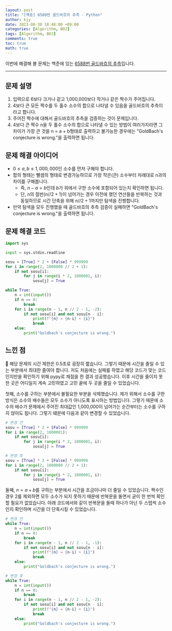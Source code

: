```yaml
---
layout: post
title: "[백준] 6588번 골드바흐의 추측 - Python"
author: kjy
date: 2023-08-30 18:48:00 +09:00
categories: [Algorithm, BOJ]
tags: [Algorithm, BOJ]
comments: true
toc: true
math: true
---
```


이번에 해결해 볼 문제는 백준에 있는 [6588번 골드바흐의 추측](https://www.acmicpc.net/problem/6588)입니다.

---

## 문제 설명

1. 입력으로 6보다 크거나 같고 1,000,000보다 작거나 같은 짝수가 주어집니다.
2. 4보다 큰 모든 짝수를 두 홀수 소수의 합으로 나타낼 수 있음을 골드바흐의 추측이라고 합니다.
3. 주어진 짝수에 대해서 골드바흐의 추측을 검증하는 것이 문제입니다.
4. 4보다 큰 짝수 n을 두 홀수 소수의 합으로 나타낼 수 있는 방법이 여러가지라면 그 차이가 가장 큰 것을 n = a + b형태로 출력하고 불가능한 경우에는 "GoldBach's conjecture is wrong."을 출력하면 됩니다.

## 문제 해결 아이디어

- $0 \le a, b \le 1,000,000$인 소수를 먼저 구해야 합니다.
- 합의 형태는 뺄셈의 형태로 변경가능하므로 가장 작은(큰) 소수부터 차례대로 n과의 차이를 구해봅니다.
  - 즉, $n - a = b$인데 $b$가 위에서 구한 소수에 포함되어 있는지 확인하면 됩니다.
  - 단, n의 절반($n//2+1$)이 넘어가는 경우 이전에 했던 연산들을 반복하는 것과 동일하므로 시간 단축을 위해 $n//2+1$까지만 탐색을 진행합니다.
- 만약 탐색을 모두 진행했을 때 골드바흐의 추측 검증이 실패하면 "GoldBach's conjecture is wrong."을 출력하면 됩니다.

## 문제 해결 코드

```python
import sys

input = sys.stdin.readline

sosu = [True] * 2 + [False] * 999999
for i in range(2, 1000000 // 2 + 1):
    if not sosu[i]:
        for j in range(i * 2, 1000001, i):
            sosu[j] = True

while True:
    n = int(input())
    if n == 0:
        break
    for i in range(n - 1, n // 2 - 1, -2):
        if not sosu[i] and not sosu[n - i]:
            print(f"{n} = {n-i} + {i}")
            break
    else:
        print("Goldbach's conjecture is wrong.")
```

## 느낀 점

🤔 해당 문제의 시간 제한은 0.5초로 굉장히 짧습니다. 그렇기 때문에 시간을 줄일 수 있는 부분에서 최대한 줄여야 합니다. 저도 처음에는 실패를 하였고 해당 코드가 맞는 코드인지만을 확인하기 위해 pypy로 채점을 한 결과 성공했습니다. 이후 시간을 줄이지 못한 곳은 어디일지 계속 고민하였고 고민 끝에 두 곳을 줄일 수 있었습니다.

첫째, 소수를 구하는 부분에서 불필요한 부분을 삭제했습니다. 제가 위해서 소수를 구한 방식은 소수의 배수들은 모두 소수가 아니도록 표시하는 방법입니다. 그렇기 때문에 소수의 배수가 문제에서 주어진 최대값인 1,000,000이 넘어가는 순간부터는 소수를 구하지 않아도 됩니다. 그렇기 떄문에 다음과 같이 변경할 수 있었습니다.

```python
# 변경 전
sosu = [True] * 2 + [False] * 999999
for i in range(2, 1000001):
    if not sosu[i]:
        for j in range(i * 2, 1000001, i):
            sosu[j] = True

# 변경 후
sosu = [True] * 2 + [False] * 999999
for i in range(2, 1000000 // 2 + 1):
    if not sosu[i]:
        for j in range(i * 2, 1000001, i):
            sosu[j] = True
```

둘째, $n=a+b$를 구하는 부분에서 시간을 조금이나마 더 줄일 수 있었습니다. 짝수인 경우 2를 제외하면 모두 소수가 되지 못하기 때문에 반복문을 돌면서 굳이 한 번씩 확인할 필요가 없었습니다. 아래 코드에서와 같이 반복문을 돌때 하나가 아닌 두 스텝씩 소수인지 확인하며 시간을 더 단축시킬 수 있었습니다.

```python
# 변경 전
while True:
    n = int(input())
    if n == 0:
        break
    for i in range(n - 1, n // 2 - 1, -1):
        if not sosu[i] and not sosu[n - i]:
            print(f"{n} = {n-i} + {i}")
            break
    else:
        print("Goldbach's conjecture is wrong.")

# 변경 후
while True:
    n = int(input())
    if n == 0:
        break
    for i in range(n - 1, n // 2 - 1, -2):
        if not sosu[i] and not sosu[n - i]:
            print(f"{n} = {n-i} + {i}")
            break
    else:
        print("Goldbach's conjecture is wrong.")
```
